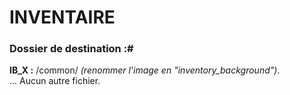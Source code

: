 # INVENTAIRE
### Dossier de destination :#
__IB_X :__ /common/ *(renommer l'image en "inventory_background")*.  
...
Aucun autre fichier.

